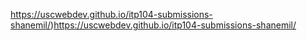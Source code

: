 https://uscwebdev.github.io/itp104-submissions-shanemil/)https://uscwebdev.github.io/itp104-submissions-shanemil/
